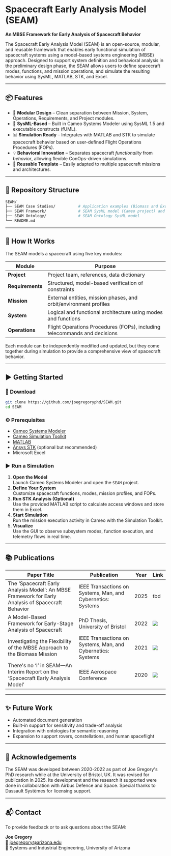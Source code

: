 # Spacecraft Early Analysis Model (SEAM)

**An MBSE Framework for Early Analysis of Spacecraft Behavior**

The Spacecraft Early Analysis Model (SEAM) is an open-source, modular, and reusable framework that enables early functional simulation of spacecraft systems using a model-based systems engineering (MBSE) approach. Designed to support system definition and behavioral analysis in the preliminary design phase, the SEAM allows users to define spacecraft modes, functions, and mission operations, and simulate the resulting behavior using SysML, MATLAB, STK, and Excel.

---

## 📦 Features

- 🔧 **Modular Design** – Clean separation between Mission, System, Operations, Requirements, and Project modules.
- 📜 **SysML-Based** – Built in Cameo Systems Modeler using SysML 1.5 and executable constructs (fUML).
- 📊 **Simulation Ready** – Integrates with MATLAB and STK to simulate spacecraft behavior based on user-defined Flight Operations Procedures (FOPs).
- 💡 **Behavioral Innovation** – Separates spacecraft *functionality* from *behavior*, allowing flexible ConOps-driven simulations.
- 🔁 **Reusable Template** – Easily adapted to multiple spacecraft missions and architectures.

---

## 📁 Repository Structure

```bash
SEAM/
├── SEAM Case Studies/          # Application examples (Biomass and ExoMars coming soon)
├── SEAM Framwork/              # SEAM SysML model (Cameo project) and scripts
├── SEAM Ontology/              # SEAM Ontology SysML model
└── README.md
```

---

## 🧠 How It Works

The SEAM models a spacecraft using five key modules:

| Module        | Purpose |
|---------------|---------|
| **Project**   | Project team, references, data dictionary |
| **Requirements** | Structured, model-based verification of constraints |
| **Mission**   | External entities, mission phases, and orbit/environment profiles |
| **System**    | Logical and functional architecture using modes and functions |
| **Operations**| Flight Operations Procedures (FOPs), including telecommands and decisions |

Each module can be independently modified and updated, but they come together during simulation to provide a comprehensive view of spacecraft behavior.

---

## ▶️ Getting Started

### 🔽 Download

```bash
git clone https://github.com/joegregoryphd/SEAM.git
cd SEAM
```

### ⚙️ Prerequisites

- [Cameo Systems Modeler](https://www.nomagic.com/products/cameo-systems-modeler)
- [Cameo Simulation Toolkit](https://www.nomagic.com/product-addons/cameo-simulation-toolkit)
- [MATLAB](https://www.mathworks.com/products/matlab.html)
- [Ansys STK](https://www.ansys.com/products/missions/ansys-stk) (optional but recommended)
- Microsoft Excel

### ▶️ Run a Simulation

1. **Open the Model**  
   Launch Cameo Systems Modeler and open the `SEAM` project.
2. **Define Your System**  
   Customize spacecraft functions, modes, mission profiles, and FOPs.
3. **Run STK Analysis (Optional)**  
   Use the provided MATLAB script to calculate access windows and store them in Excel.
4. **Start Simulation**  
   Run the mission execution activity in Cameo with the Simulation Toolkit.
5. **Visualize**  
   Use the GUI to observe subsystem modes, function execution, and telemetry flows in real time.

---

## 📚 Publications

| Paper Title | Publication | Year | Link |
|--------------|---------|--|--|
|The ‘Spacecraft Early Analysis Model': An MBSE Framework for Early Analysis of Spacecraft Behavior|IEEE Transactions on Systems, Man, and Cybernetics: Systems|2025|tbd|
|A Model-Based Framework for Early-Stage Analysis of Spacecraft|PhD Thesis, University of Bristol|2022|[![](https://img.shields.io/badge/UoB-PhD%20Thesis-indigo)](https://research-information.bris.ac.uk/files/332123430/Final_Copy_2022_07_29_Gregory_J_PhD_Redacted.pdf)|
|Investigating the Flexibility of the MBSE Approach to the Biomass Mission|IEEE Transactions on Systems, Man, and Cybernetics: Systems|2021|[![](https://img.shields.io/badge/IEEE-Paper-blue)](https://ieeexplore.ieee.org/document/8986828)|
|There's no ‘I’ in SEAM—An Interim Report on the ‘Spacecraft Early Analysis Model’|IEEE Aerospace Conference|2020|[![](https://img.shields.io/badge/IEEE-Paper-blue)](https://ieeexplore.ieee.org/document/9172702)|



---

## ✨ Future Work

- Automated document generation
- Built-in support for sensitivity and trade-off analysis
- Integration with ontologies for semantic reasoning
- Expansion to support rovers, constellations, and human spaceflight

---

## 🤝 Acknowledgements

The SEAM was developed between 2020-2022 as part of Joe Gregory's PhD research while at the University of Bristol, UK. It was revised for publication in 2025. Its development and the research it supported were done in collaboration with Airbus Defence and Space. Special thanks to Dassault Systèmes for licensing support.

---

## 📬 Contact

To provide feedback or to ask questions about the SEAM:

**Joe Gregory**  
📧 joegregory@arizona.edu  
📍 Systems and Industrial Engineering, University of Arizona

